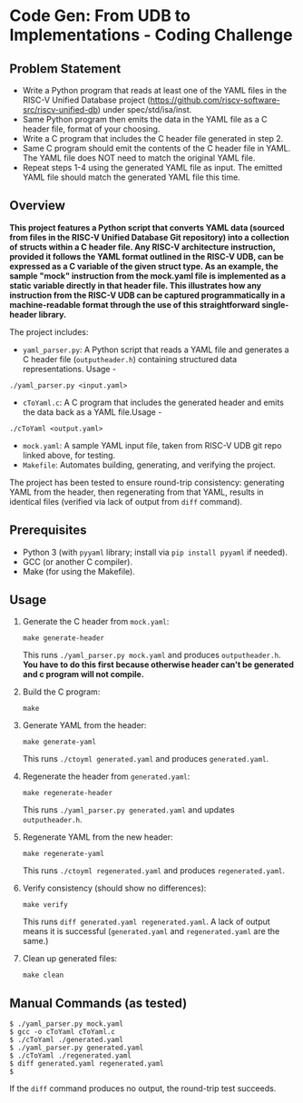 # Code Gen: From UDB to Implementations - Coding Challenge
## Problem Statement
- Write a Python program that reads at least one of the YAML files in the RISC-V Unified Database project (https://github.com/riscv-software-src/riscv-unified-db) under spec/std/isa/inst.
- Same Python program then emits the data in the YAML file as a C header file, format of your choosing.
- Write a C program that includes the C header file generated in step 2.
- Same C program should emit the contents of the C header file in YAML. The YAML file does NOT need to match the original YAML file.
- Repeat steps 1-4 using the generated YAML file as input. The emitted YAML file should match the generated YAML file this time.


## Overview

**This project features a Python script that converts YAML data (sourced from files in the RISC-V Unified Database Git repository) into a collection of structs within a C header file. Any RISC-V architecture instruction, provided it follows the YAML format outlined in the RISC-V UDB, can be expressed as a C variable of the given struct type. As an example, the sample "mock" instruction from the mock.yaml file is implemented as a static variable directly in that header file. This illustrates how any instruction from the RISC-V UDB can be captured programmatically in a machine-readable format through the use of this straightforward single-header library.**

The project includes:
- `yaml_parser.py`: A Python script that reads a YAML file and generates a C header file (`outputheader.h`) containing structured data representations. Usage - 
```
./yaml_parser.py <input.yaml>
```
- `cToYaml.c`: A C program that includes the generated header and emits the data back as a YAML file.Usage - 
```
./cToYaml <output.yaml>
```
- `mock.yaml`: A sample YAML input file, taken from RISC-V UDB git repo linked above, for testing.
- `Makefile`: Automates building, generating, and verifying the project.

The project has been tested to ensure round-trip consistency: generating YAML from the header, then regenerating from that YAML, results in identical files (verified via lack of output from `diff` command).

## Prerequisites

- Python 3 (with `pyyaml` library; install via `pip install pyyaml` if needed).
- GCC (or another C compiler).
- Make (for using the Makefile).

## Usage

1. Generate the C header from `mock.yaml`:
   ```
   make generate-header
   ```
   This runs `./yaml_parser.py mock.yaml` and produces `outputheader.h`. **You have to do this first because otherwise header can't be generated and c program will not compile.**

2. Build the C program:
   ```
   make
   ```

3. Generate YAML from the header:
   ```
   make generate-yaml
   ```
   This runs `./ctoyml generated.yaml` and produces `generated.yaml`.

4. Regenerate the header from `generated.yaml`:
   ```
   make regenerate-header
   ```
   This runs `./yaml_parser.py generated.yaml` and updates `outputheader.h`.

5. Regenerate YAML from the new header:
   ```
   make regenerate-yaml
   ```
   This runs `./ctoyml regenerated.yaml` and produces `regenerated.yaml`.

6. Verify consistency (should show no differences):
   ```
   make verify
   ```
   This runs `diff generated.yaml regenerated.yaml`. A lack of output means it is successful (`generated.yaml` and `regenerated.yaml` are the same.)

7. Clean up generated files:
   ```
   make clean
   ```

## Manual Commands (as tested)

```
$ ./yaml_parser.py mock.yaml
$ gcc -o cToYaml cToYaml.c
$ ./cToYaml ./generated.yaml
$ ./yaml_parser.py generated.yaml
$ ./cToYaml ./regenerated.yaml
$ diff generated.yaml regenerated.yaml
$
```

If the `diff` command produces no output, the round-trip test succeeds.